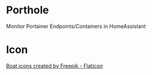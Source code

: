 # Porthole
Monitor Portainer Endpoints/Containers in HomeAssistant


# Icon
<a href="https://www.flaticon.com/free-icons/boat" title="boat icons">Boat icons created by Freepik - Flaticon</a>
